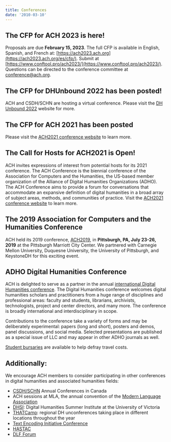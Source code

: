 ```yaml
---
title: Conferences
date: '2010-03-10'
---
```

The CFP for ACH 2023 is here!
-----------------------------

Proposals are due **February 15, 2023**. The full CFP is available in English, Spanish, and French at: [https://ach2023.ach.org](https://ach2023.ach.org/es/cfp/). Submit at [https://www.conftool.pro/ach2023/](https://www.conftool.pro/ach2023/). Questions can be directed to the conference committee at [conference@ach.org](mailto:conference@ach.org).

**The CFP for DHUnbound 2022 has been posted!** 
------------------------------------------------

ACH and CSDH/SCHN are hosting a virtual conference. Please visit the [DH Unbound 2022](https://dhunbound2022.ach.org/) website for more.

The CFP for ACH 2021 has been posted
------------------------------------

Please visit the [ACH2021 conference website](http://ach2021.ach.org/) to learn more.

The Call for Hosts for ACH2021 is Open!
---------------------------------------

ACH invites expressions of interest from potential hosts for its 2021 conference. The ACH Conference is the biennial conference of the Association for Computers and the Humanities, the US-based member organization of the Alliance of Digital Humanities Organizations (ADHO). The ACH Conference aims to provide a forum for conversations that accommodate an expansive definition of digital humanities in a broad array of subject areas, methods, and communities of practice. Visit the [ACH2021 conference website](http://ach2021.ach.org/) to learn more.

The 2019 Association for Computers and the Humanities Conference
----------------------------------------------------------------

ACH held its 2019 conference, [ACH2019](http://ach2019.ach.org), in **Pittsburgh, PA, July 23-26, 2019** at the Pittsburgh Marriott City Center. We partnered with Carnegie Mellon University, Duquesne University, the University of Pittsburgh, and KeystoneDH for this exciting event.

ADHO Digital Humanities Conference
----------------------------------

ACH is delighted to serve as a partner in the annual [international Digital Humanities conference](http://adho.org/conference). The Digital Humanities conference welcomes digital humanities scholars and practitioners from a huge range of disciplines and professional areas: faculty and students, librarians, archivists, technologists, project and center directors, and many more. The conference is broadly international and interdisciplinary in scope.

Contributions to the conference take a variety of forms and may be deliberately experimental: papers (long and short), posters and demos, panel discussions, and social media. Selected presentations are published as a special issue of LLC and may appear in other ADHO journals as well.

[Student bursaries](http://adho.org/awards/Conference%20Bursary%20Awards) are available to help defray travel costs.

Additionally:
-------------

We encourage ACH members to consider participating in other conferences in digital humanities and associated humanities fields:

- [CSDH/SCHN](http://csdh-schn.org/) Annual Conferences in Canada
- ACH sessions at MLA, the annual convention of the [Modern Language Association](http://mla.org)
- [DHSI](http://dhsi.org): Digital Humanities Summer Institute at the University of Victoria
- [THATCamp](http://thatcamp.org): regional DH unconferences taking place in different locations throughout the year
- [Text Encoding Initiative Conference](http://www.tei-c.org/Membership/Meetings/)
- [HASTAC](https://www.hastac.org/)
- [DLF Forum ](https://www.diglib.org/forums/)